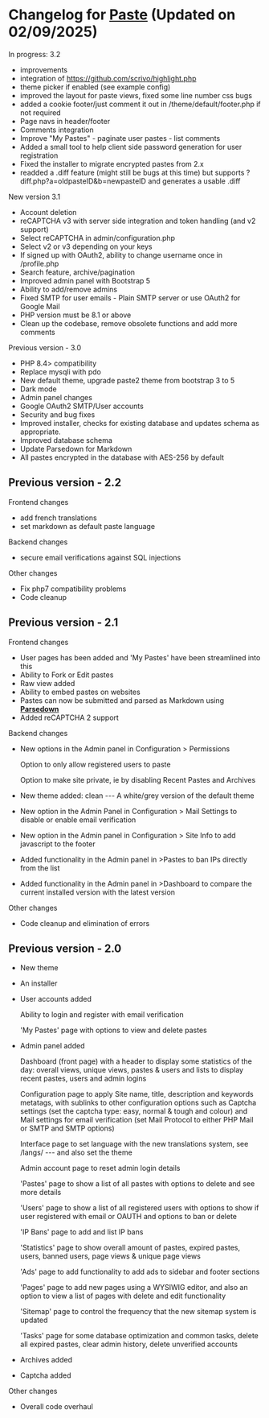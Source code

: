 # Changelog for **[Paste](https://phpaste.sourceforge.io/)** (Updated on 02/09/2025)
In progress: 3.2
* improvements
* integration of https://github.com/scrivo/highlight.php
* theme picker if enabled (see example config)
* improved the layout for paste views, fixed some line number css bugs
* added a cookie footer/just comment it out in /theme/default/footer.php if not required
* Page navs in header/footer
* Comments integration
* Improve "My Pastes" - paginate user pastes - list comments
* Added a small tool to help client side password generation for user registration
* Fixed the installer to migrate encrypted pastes from 2.x
* readded a .diff feature (might still be bugs at this time) but supports ?diff.php?a=oldpasteID&b=newpasteID and generates a usable .diff

New version 3.1
* Account deletion
* reCAPTCHA v3 with server side integration and token handling (and v2 support)
* 	Select reCAPTCHA in admin/configuration.php
*	Select v2 or v3 depending on your keys
* If signed up with OAuth2, ability to change username once in /profile.php
* Search feature, archive/pagination
* Improved admin panel with Bootstrap 5
* Ability to add/remove admins
* Fixed SMTP for user emails - Plain SMTP server or use OAuth2 for Google Mail
* PHP version must be 8.1 or above
* Clean up the codebase, remove obsolete functions and add more comments

Previous version - 3.0
* PHP 8.4> compatibility
* Replace mysqli with pdo
* New default theme, upgrade paste2 theme from bootstrap 3 to 5
* Dark mode
* Admin panel changes
* Google OAuth2 SMTP/User accounts
* Security and bug fixes 
* Improved installer, checks for existing database and updates schema as appropriate.
* Improved database schema
* Update Parsedown for Markdown
* All pastes encrypted in the database with AES-256 by default


Previous version - 2.2
-

Frontend changes
* add french translations
* set markdown as default paste language

Backend changes
* secure email verifications against SQL injections

Other changes
* Fix php7 compatibility problems
* Code cleanup

Previous version - 2.1
-
Frontend changes
* User pages has been added and 'My Pastes' have been streamlined into this
* Ability to Fork or Edit pastes
* Raw view added
* Ability to embed pastes on websites
* Pastes can now be submitted and parsed as Markdown using **[Parsedown](http://parsedown.org/)**
* Added reCAPTCHA 2 support

Backend changes
* New options in the Admin panel in Configuration > Permissions

  Option to only allow registered users to paste
  
  Option to make site private, ie by disabling Recent Pastes and Archives
  
* New theme added: clean --- A white/grey version of the default theme
* New option in the Admin Panel in Configuration > Mail Settings to disable or enable email verification
* New option in the Admin panel in Configuration > Site Info to add javascript to the footer
* Added functionality in the Admin panel in >Pastes to ban IPs directly from the list
* Added functionality in the Admin panel in >Dashboard to compare the current installed version with the latest version

Other changes
* Code cleanup and elimination of errors

Previous version - 2.0
-

* New theme
* An installer
* User accounts added

  Ability to login and register with email verification
  
  'My Pastes' page with options to view and delete pastes

* Admin panel added

  Dashboard (front page) with a header to display some statistics of the day: overall views, unique views, pastes & users and lists to display recent pastes, users and admin logins
  
  Configuration page to apply Site name, title, description and keywords metatags, with sublinks to other configuration options such as Captcha settings (set the captcha type: easy, normal & tough and colour) and Mail settings for email verification (set Mail Protocol to either PHP Mail or SMTP and SMTP options)
  
  Interface page to set language with the new translations system, see /langs/ --- and also set the theme
  
  Admin account page to reset admin login details
  
  'Pastes' page to show a list of all pastes with options to delete and see more details
  
  'Users' page to show a list of all registered users with options to show if user registered with email or OAUTH and options to ban or delete
  
  'IP Bans' page to add and list IP bans
  
  'Statistics' page to show overall amount of pastes, expired pastes, users, banned users, page views & unique page views
  
  'Ads' page to add functionality to add ads to sidebar and footer sections
  
  'Pages' page to add new pages using a WYSIWIG editor, and also an option to view a list of pages with delete and edit functionality
  
  'Sitemap' page to control the frequency that the new sitemap system is updated
  
  'Tasks' page for some database optimization and common tasks, delete all expired pastes, clear admin history, delete unverified accounts 

* Archives added
* Captcha added

Other changes
* Overall code overhaul
